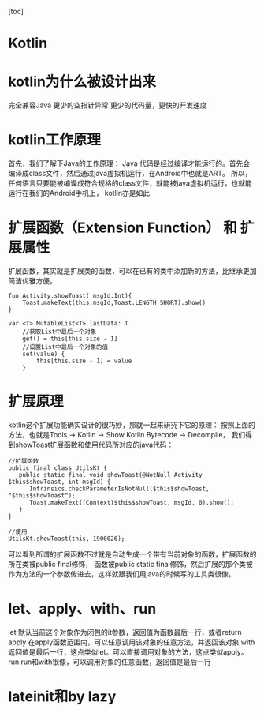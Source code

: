 [toc]
# Kotlin


# kotlin为什么被设计出来

完全兼容Java
更少的空指针异常
更少的代码量，更快的开发速度

# kotlin工作原理

首先，我们了解下Java的工作原理：
Java 代码是经过编译才能运行的。首先会编译成class文件，然后通过java虚拟机运行，在Android中也就是ART。
所以，任何语言只要能被编译成符合规格的class文件，就能被java虚拟机运行，也就能运行在我们的Android手机上，
kotlin亦是如此

# 扩展函数（Extension Function）  和 扩展属性

扩展函数，其实就是扩展类的函数，可以在已有的类中添加新的方法，比继承更加简洁优雅方便。

```
fun Activity.showToast( msgId:Int){
    Toast.makeText(this,msgId,Toast.LENGTH_SHORT).show()
}
```

```
var <T> MutableList<T>.lastData: T
    //获取List中最后一个对象
    get() = this[this.size - 1]
    //设置List中最后一个对象的值
    set(value) {
        this[this.size - 1] = value
    }
```

# 扩展原理

kotlin这个扩展功能确实设计的很巧妙，那就一起来研究下它的原理：
按照上面的方法，也就是Tools -> Kotlin -> Show Kotlin Bytecode -> Decomplie， 
我们得到showToast扩展函数和使用代码所对应的java代码：
```
//扩展函数
public final class UtilsKt {
   public static final void showToast(@NotNull Activity $this$showToast, int msgId) {
      Intrinsics.checkParameterIsNotNull($this$showToast, "$this$showToast");
      Toast.makeText((Context)$this$showToast, msgId, 0).show();
   }
}

//使用
UtilsKt.showToast(this, 1900026);
```

可以看到所谓的扩展函数不过就是自动生成一个带有当前对象的函数，扩展函数的所在类被public final修饰，
函数被public static final修饰，然后扩展的那个类被作为方法的一个参数传进去，这样就跟我们用java的时候写的工具类很像。


# let、apply、with、run

let 默认当前这个对象作为闭包的it参数，返回值为函数最后一行，或者return
apply 在apply函数范围内，可以任意调用该对象的任意方法，并返回该对象
with 返回值是最后一行，这点类似let。可以直接调用对象的方法，这点类似apply。
run  run和with很像，可以调用对象的任意函数，返回值是最后一行


# lateinit和by lazy